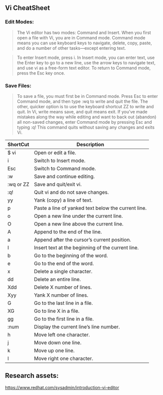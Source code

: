  ## Vi CheatSheet

 ### Edit Modes:

 > The Vi editor has two modes: Command and Insert. When you first open a file with Vi, you are in Command mode. Command mode means you can use keyboard keys to navigate, delete, copy, paste, and do a number of other tasks—except entering text.

>To enter Insert mode, press i. In Insert mode, you can enter text, use the Enter key to go to a new line, use the arrow keys to navigate text, and use vi as a free-form text editor. To return to Command mode, press the Esc key once.

### Save Files:

> To save a file, you must first be in Command mode. Press Esc to enter Command mode, and then type :wq to write and quit the file. The other, quicker option is to use the keyboard shortcut ZZ to write and quit. In Vi, write means save, and quit means exit. If you’ve made mistakes along the way while editing and want to back out (abandon) all non-saved changes, enter Command mode by pressing Esc and typing :q! This command quits without saving any changes and exits Vi.


|ShortCut|Description|
|----------- | -----------| 
|$ vi <filename>| Open or edit a file.|
|i| Switch to Insert mode.|
|Esc| Switch to Command mode.|
|:w| Save and continue editing.|
|:wq or ZZ| Save and quit/exit vi.|
|:q!| Quit vi and do not save changes.|
|yy| Yank (copy) a line of text.|
|p| Paste a line of yanked text below the current line.|
|o| Open a new line under the current line.|
|O| Open a new line above the current line.|
|A| Append to the end of the line.|
|a| Append after the cursor’s current position.|
|I| Insert text at the beginning of the current line.|
|b| Go to the beginning of the word.|
|e| Go to the end of the word.|
|x| Delete a single character.|
|dd| Delete an entire line.|
|Xdd| Delete X number of lines.|
|Xyy| Yank X number of lines.|
|G| Go to the last line in a file.|
|XG| Go to line X in a file.|
|gg| Go to the first line in a file.|
|:num| Display the current line’s line number.|
|h|Move left one character.|
|j| Move down one line.|
|k| Move up one line.|
|l| Move right one character.|


## Research assets:

https://www.redhat.com/sysadmin/introduction-vi-editor